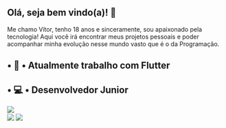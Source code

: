 ## Olá, seja bem vindo(a)! 👋

Me chamo Vítor, tenho 18 anos e sinceramente, sou apaixonado pela tecnologia! Aqui você irá encontrar meus projetos pessoais e poder acompanhar minha evolução nesse mundo vasto que é o da Programação. 

• 🔭 • Atualmente trabalho com Flutter
-----------------------------------------------
• 💻 • Desenvolvedor Junior
-----------------------------------------------

<html>
<body>

<div>
<a href="https://github.com/Mott4">
  <img align="center" src="https://github-readme-stats.vercel.app/api?username=Mott4&show_icons=true&theme=onedark" />
</a>
</div>

<div>
<img align="center" src="https://img.shields.io/twitter/follow/mott4vito?style=social"/>
<img align="center" src="https://img.shields.io/badge/Flutter-02569B?style=for-the-badge&logo=flutter&logoColor=white"/>
</div>
  
</body>
</html>
